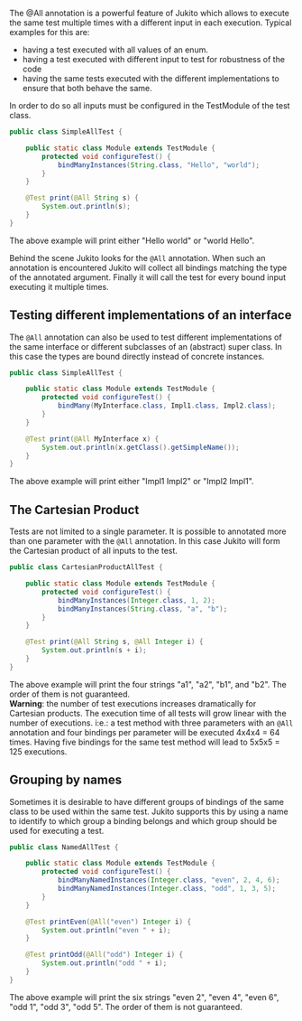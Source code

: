 The @All annotation is a powerful feature of Jukito which allows to execute the same test multiple times with a different input in each execution.
Typical examples for this are:
* having a test executed with all values of an enum.
* having a test executed with different input to test for robustness of the code
* having the same tests executed with the different implementations to ensure that both behave the same.

In order to do so all inputs must be configured in the TestModule of the test class.

```java
public class SimpleAllTest {

    public static class Module extends TestModule {
        protected void configureTest() {
            bindManyInstances(String.class, "Hello", "world");
        }
    }

    @Test print(@All String s) {
        System.out.println(s);
    }
}
```

The above example will print either "Hello world" or "world Hello".

Behind the scene Jukito looks for the `@All` annotation. When such an annotation is encountered Jukito will collect all bindings matching the type of the annotated argument.
Finally it will call the test for every bound input executing it multiple times.


## Testing different implementations of an interface
The `@All` annotation can also be used to test different implementations of the same interface or different subclasses of an (abstract) super class.
In this case the types are bound directly instead of concrete instances.

```java
public class SimpleAllTest {

    public static class Module extends TestModule {
        protected void configureTest() {
            bindMany(MyInterface.class, Impl1.class, Impl2.class);
        }
    }

    @Test print(@All MyInterface x) {
        System.out.println(x.getClass().getSimpleName());
    }
}
```

The above example will print either "Impl1 Impl2" or "Impl2 Impl1".


## The Cartesian Product
Tests are not limited to a single parameter. It is possible to annotated more than one parameter with the `@All` annotation. In this case Jukito will form the Cartesian product of all inputs to the test.

```java
public class CartesianProductAllTest {

    public static class Module extends TestModule {
        protected void configureTest() {
            bindManyInstances(Integer.class, 1, 2);
            bindManyInstances(String.class, "a", "b");
        }
    }

    @Test print(@All String s, @All Integer i) {
        System.out.println(s + i);
    }
}
```

The above example will print the four strings "a1", "a2", "b1", and "b2". The order of them is not guaranteed.  
**Warning**: the number of test executions increases dramatically for Cartesian products. The execution time of all tests will grow linear with the number of executions.
i:e.: a test method with three parameters with an `@All` annotation and four bindings per parameter will be executed 4x4x4 = 64 times. Having five bindings for the same test method will lead to 5x5x5 = 125 executions.


## Grouping by names
Sometimes it is desirable to have different groups of bindings of the same class to be used within the same test. Jukito supports this by using a name to identify to which group a binding belongs and which group should be used for executing a test.

```java
public class NamedAllTest {

    public static class Module extends TestModule {
        protected void configureTest() {
            bindManyNamedInstances(Integer.class, "even", 2, 4, 6);
            bindManyNamedInstances(Integer.class, "odd", 1, 3, 5);
        }
    }

    @Test printEven(@All("even") Integer i) {
        System.out.println("even " + i);
    }

    @Test printOdd(@All("odd") Integer i) {
        System.out.println("odd " + i);
    }
}
```

The above example will print the six strings "even 2", "even 4", "even 6", "odd 1", "odd 3", "odd 5". The order of them is not guaranteed.